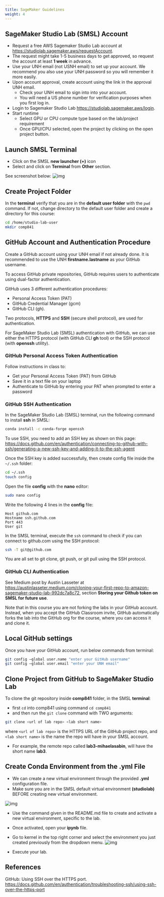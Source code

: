 ```yaml
---
title: SageMaker Guidelines
weight: 4
---
```


## SageMaker Studio Lab (SMSL) Account 
- Request a free AWS Sagemaker Studio Lab account at https://studiolab.sagemaker.aws/requestAccount.  
- The request might take 1-5 business days to get approved, so request the account at least **1 week** in advance.  
- Use your UNH email (not USNH email) to set up your account. We recommend you also use your UNH password so you will remember it more easily.  
- Upon account approval, create account using the link in the approval UNH email. 
    - Check your UNH email to sign into into your account. 
    - You will need a US phone number for verification purposes when you first log in.  
- Login to Sagemaker Studio Lab https://studiolab.sagemaker.aws/login.  
- Start runtime  
    - Select GPU or CPU compute type based on the lab/project requirement 
    - Once GPU/CPU selected, open the project by clicking on the open project button. 

## Launch SMSL Terminal 
- Click on the SMSL **new launcher (+)** icon 
- Select and click on **Terminal** from **Other** section. 

See screenshot below:
![img](sagemaker-1.png)

## Create Project Folder 
In the **terminal** verify that you are in the **default user folder**
with the `pwd` command. If not, change directory to the default user folder and create a directory for this course: 
```bash
cd /home/studio-lab-user 
mkdir comp841
```

## GitHub Account and Authentication Procedure 
Create a GitHub account using your UNH email if not already done. It is recommended to use the UNH **firstname.lastname** as your GitHub username.

To access GitHub private repositories, GitHub requires users to authenticate using dual-factor authentication. 

GitHub uses 3 different authentication procedures:  
- Personal Access Token (PAT) 
- GitHub Credential Manager (gcm) 
- GitHub CLI (gh).   

Two protocols, **HTTPS** and **SSH** (secure shell protocol), are used for authentication. 

For SageMaker Studio Lab (SMSL) authentication with GitHub, we can use either the HTTPS protocol (with GitHub CLI **gh** tool) or the SSH protocol (with **openssh** utility).   

### GitHub Personal Access Token Authentication  

Follow instructions in class to: 
- Get your Personal Access Token (PAT) from GitHub 
- Save it in a text file on your laptop 
- Authenticate to GitHub by entering your PAT when prompted to enter a password 

### GitHub SSH Authentication 
In the SageMaker Studio Lab (SMSL) terminal, run the following command to install **ssh** in SMSL: 
```bash
conda install -c conda-forge openssh 
```

To use SSH, you need to add an SSH key as shown on this page: https://docs.github.com/en/authentication/connecting-to-github-with-ssh/generating-a-new-ssh-key-and-adding-it-to-the-ssh-agent 

Once the SSH key is added successfully, then create config file inside the `~/.ssh` folder: 
```bash
cd ~/.ssh 
touch config 
```

Open the file **config** with the **nano** editor: 
```bash
sudo nano config 
```

Write the following 4 lines in the **config** file: 
```
Host github.com 
Hostname ssh.github.com  
Port 443 
User git  
```

In the SMSL terminal, execute the `ssh` command to check if you can connect to github.com using the SSH protocol: 
```bash
ssh -T git@github.com
```
You are all set to git clone, git push, or git pull using the SSH protocol.

### GitHub CLI Authentication 

See Medium post by Austin Lasseter at  https://austinlasseter.medium.com/cloning-your-first-repo-to-amazon-sagemaker-studio-lab-992dc7a8c72, section **Storing your Github token on SMSL for future use**. 

Note that in this course you are not forking the labs in your GitHub account. Instead, when you accept the GitHub Classroom invite, GitHub automatically forks the lab into the GitHub org for the course, where you can access it and clone it. 

## Local GitHub settings
Once you have your GitHub account, run below commands from terminal: 
```bash
git config –global user.name "enter your GitHub username" 
git config –global user.email "enter your UNH email" 
```

## Clone Project from GitHub to SageMaker Studio Lab
To clone the git repository inside **comp841** folder, in the SMSL  **terminal**:
- first `cd` into comp841 using command `cd comp841`  
- and then run the `git clone` command with TWO arguments:
```bash
git clone <url of lab repo> <lab short name>
```
where `<url of lab repo>` is the HTTPS URL of the GitHub project repo, and `<lab short name>` is the name the repo will have in your SMSL account.

 - For example, the remote repo called **lab3-mihaelasabin**, will have the short name **lab3**.

## Create Conda Environment from the  .yml File 
- We can create a new virtual environment through the provided **.yml**  configuration file. 
- Make sure you are in the SMSL default virtual environment **(studiolab)** BEFORE creating new virtual environment.   

![img](sagemaker-2.png)

- Use the command given in the README.md file to create and activate a new virtual environment, specific to the lab. 

- Once activated, open your **ipynb** file. 

- Go to kernel in the top right corner and select the environment you just created previously from the dropdown menu. 
![img](sagemaker-3.png)

- Execute your lab. 

## References 

GitHub: Using SSH over the HTTPS port. https://docs.github.com/en/authentication/troubleshooting-ssh/using-ssh-over-the-https-port  